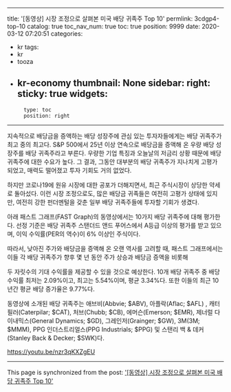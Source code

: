 
---
title: '[동영상] 시장 조정으로 살펴본 미국 배당 귀족주 Top 10'
permlink: 3cdgp4-top-10
catalog: true
toc_nav_num: true
toc: true
position: 9999
date: 2020-03-12 07:20:51
categories:
- kr
tags:
- kr
- tooza
- kr-economy
thumbnail: None
sidebar:
    right:
        sticky: true
widgets:
    -
        type: toc
        position: right
---


지속적으로 배당금을 증액하는 배당 성장주에 관심 있는 투자자들에게는 배당 귀족주가 최고 중의 최고다. S&P 500에서 25년 이상 연속으로 배당금을 증액해 온 우량 배당 성장주를 배당 귀족주라고 부른다. 우량한 기업 특징과 오늘날의 저금리 상황 때문에 배당 귀족주에 대한 수요가 높다. 그 결과, 그동안 대부분의 배당 귀족주가 지나치게 고평가 되었고, 매력도 떨어졌고 투자 기회도 거의 없었다.


하지만 코로나19에 원유 시장에 대한 공포가 더해지면서, 최근 주식시장이 상당한 약세로 돌아섰다. 이런 시장 조정으로도, 많은 배당금 귀족들은 여전히 고평가 상태에 있지만, 여전히 강한 펀더멘털을 갖춘 일부 배당 귀족주들에 투자할 기회가 생겼다.


아래 패스트 그래프(FAST Graph)의 동영상에서는 10가지 배당 귀족주에 대해 평가한다. 선정 기준은 배당 귀족주 스탠더드 앤드 푸어스에서 A등급 이상의 평가를 받고 있으며, 이익 수익률(PER의 역수)이 6% 이상인 주식이다.


따라서, 낮아진 주가와 배당금을 증액해 온 오랜 역사를 고려할 때, 패스트 그래프에서는 이들 각 배당 귀족주가 향후 몇 년 동안 주가 상승과 배당금 증액을 비롯해

두 자릿수의 기대 수익률을 제공할 수 있을 것으로 예상한다. 10개 배당 귀족주 중 배당 수익률 최저는 2.09%이고, 최고는 5.54%이며, 평균 3.34%다. 또한 이들의 최근 10년간 평균 배당 증가율은 9.77%다.


동영상에 소개된 배당 귀족주는 애브비(Abbvie; $ABV), 아플락(Aflac; $AFL) , 캐터필러(Caterpilar; $CAT), 처브(Chubb; $CB), 에머슨(Emerson; $EMR), 제너럴 다이내믹스(General Dynamics; $GD), 그레인저(Grainger; $GW), 3M(3M; $MMM), PPG 인더스트리얼스(PPG Industrials; $PPG) 및 스탠리 백 & 데커(Stanley Back & Decker; $SWK)다.


https://youtu.be/nzr3qKXZgEU

- - -

This page is synchronized from the post: ['[동영상] 시장 조정으로 살펴본 미국 배당 귀족주 Top 10'](https://steemit.com/@pius.pius/3cdgp4-top-10)
